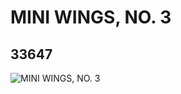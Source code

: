 # MINI WINGS, NO. 3
## 33647
![MINI WINGS, NO. 3](https://lc-www-live-s.legocdn.com/media/bricks/5/2/6188913.jpg)